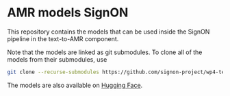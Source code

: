 # AMR models SignON

This repository contains the models that can be used inside the SignON pipeline in the text-to-AMR component.

Note that the models are linked as git submodules. To clone all of the models from their submodules, use

```sh
git clone --recurse-submodules https://github.com/signon-project/wp4-text2gloss-models.git
```

The models are also available on [Hugging Face](https://huggingface.co/collections/BramVanroy/multilingual-text-to-amr-650b0fd576856b9acb257535).
